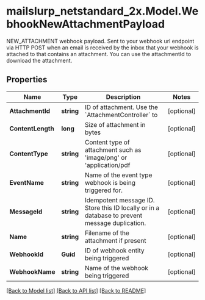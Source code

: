 # mailslurp_netstandard_2x.Model.WebhookNewAttachmentPayload
NEW_ATTACHMENT webhook payload. Sent to your webhook url endpoint via HTTP POST when an email is received by the inbox that your webhook is attached to that contains an attachment. You can use the attachmentId to download the attachment.

## Properties

Name | Type | Description | Notes
------------ | ------------- | ------------- | -------------
**AttachmentId** | **string** | ID of attachment. Use the &#x60;AttachmentController&#x60; to | [optional] 
**ContentLength** | **long** | Size of attachment in bytes | [optional] 
**ContentType** | **string** | Content type of attachment such as &#39;image/png&#39; or &#39;application/pdf | [optional] 
**EventName** | **string** | Name of the event type webhook is being triggered for. | [optional] 
**MessageId** | **string** | Idempotent message ID. Store this ID locally or in a database to prevent message duplication. | [optional] 
**Name** | **string** | Filename of the attachment if present | [optional] 
**WebhookId** | **Guid** | ID of webhook entity being triggered | [optional] 
**WebhookName** | **string** | Name of the webhook being triggered | [optional] 

[[Back to Model list]](../README#documentation-for-models) [[Back to API list]](../README#documentation-for-api-endpoints) [[Back to README]](../README)

